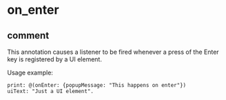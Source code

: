 # on_enter
## comment

This annotation causes a listener to be fired whenever a press of the Enter key is registered by a UI element.

Usage example:
```
print: @(onEnter: {popupMessage: "This happens on enter"})
uiText: "Just a UI element".
```